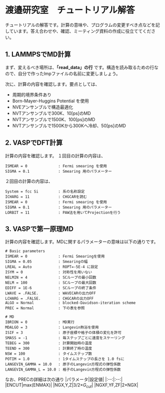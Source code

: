 # 渡邉研究室　チュートリアル解答  
チュートリアルの解答です。計算の意味や、プログラムの変更すべき点などを記しています。答え合わせや、確認、ミーティング資料の作成に役立ててください。

## 1. LAMMPSでMD計算
まず、変えるべき場所は、__「read_data」の行__ です。構造を読み取るための行なので、自分で作ったlmpファイルの名前に変更しましょう。

次に、計算の内容を確認します。要点としては、
 - 周期的境界条件あり
 - Born-Mayer-Huggins Potential を使用
 - NVEアンサンブルで構造最適化
 - NVTアンサンブルで300K、10[ps]のMD
 - NVTアンサンブルで1500K、100[ps]のMD
 - NVTアンサンブルで1500Kから300Kへ冷却、50[ps]のMD


## 2. VASPでDFT計算
計算の内容を確認します。
１回目の計算の内容は、

    ISMEAR = 0              : Fermi smearing を使用
    SIGMA = 0.1             : Smearing 用のパラメーター

２回目の計算の内容は、

    System = fcc Si         : 系の名称設定
    ICHARG = 11             : CHGCARを読む
    ISMEAR = 0              : Fermi smearing を使用
    SIGMA = 0.1             : Smearing 用のパラメーター
    LORBIT = 11             : PAW法を用いてProjectionを行う


## 3. VASPで第一原理MD
計算の内容を確認します。MDに関するパラメーターの意味は以下の通りです。

    # Basic parameters
    ISMEAR = 0              : Fermi Smearingを使用
    SIGMA = 0.05            : Smearingの幅
    LREAL = Auto            : ROPT=-5E-4 に設定
    ISYM = 0                : 対称性を用いない
    NELMIN = 4              : SCループの最小回数
    NELM = 100              : SCループの最大回数
    EDIFF = 1E-6            : SCループの終了条件
    LWAVE = .FALSE.         : WAVECARの出力OFF
    LCHARG = .FALSE.        : CHGCARの出力OFF
    ALGO = Normal           : blocked-Davidson-iteration scheme
    PREC = Normal           : 下の表を参照

    # MD
    IBRION = 0              : MD実行
    MDALGO = 3              : Langevin熱浴を使用
    ISIF = 3                : 原子座標や格子の体積の変化を許可
    SMASS = -1              : 毎ステップごとに速度をスケーリング
    TEBEG = 300             : 計算開始時の温度
    TEEND = 300             : 計算終了時の温度
    NSW = 100               : タイムステップ数
    POTIM = 1.0             : 1タイムステップの長さを 1.0 fsに
    LANGEVIN_GAMMA = 10.0   : 原子のLangevin方程式の弾性係数
    LANGEVIN_GAMMA_L = 10.0 : 格子のLangevin方程式の弾性係数


なお、PRECの詳細は次の通り
|パラメータ|設定値|
|:--:|:--:|
|ENCUT|max(ENMAX)|
|NGX,Y,Z|3/2×$G_{cut}$|
|NGXF,YF,ZF|2×NGX|